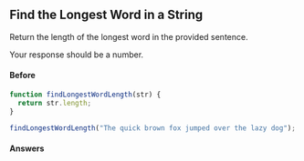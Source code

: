 ## Find the Longest Word in a String

Return the length of the longest word in the provided sentence.

Your response should be a number.

#### Before

```javascript
function findLongestWordLength(str) {
  return str.length;
}

findLongestWordLength("The quick brown fox jumped over the lazy dog");
```

#### Answers

```javascript


```